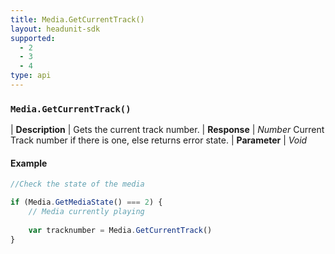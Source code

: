 ```yaml
---
title: Media.GetCurrentTrack()
layout: headunit-sdk
supported:
  - 2
  - 3
  - 4
type: api
---
```


### `Media.GetCurrentTrack()`

| **Description** | Gets the current track number.
| **Response** | *Number*  Current Track number if there is one, else returns error state.
| **Parameter**   | *Void*

#### Example

```javascript
//Check the state of the media

if (Media.GetMediaState() === 2) {
	// Media currently playing
	
	var tracknumber = Media.GetCurrentTrack()
}
```

